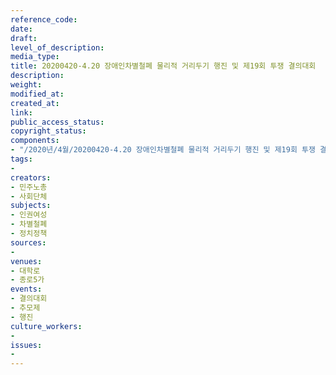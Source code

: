 ```yaml
---
reference_code: 
date: 
draft: 
level_of_description: 
media_type: 
title: 20200420-4.20 장애인차별철폐 물리적 거리두기 행진 및 제19회 투쟁 결의대회
description: 
weight: 
modified_at: 
created_at: 
link: 
public_access_status: 
copyright_status: 
components:
- "/2020년/4월/20200420-4.20 장애인차별철폐 물리적 거리두기 행진 및 제19회 투쟁 결의대회/_DSC3836.jpg"
tags:
- 
creators:
- 민주노총
- 사회단체
subjects:
- 인권여성
- 차별철폐
- 정치정책
sources:
- 
venues:
- 대학로
- 종로5가
events:
- 결의대회
- 추모제
- 행진
culture_workers:
- 
issues:
- 
---
```

